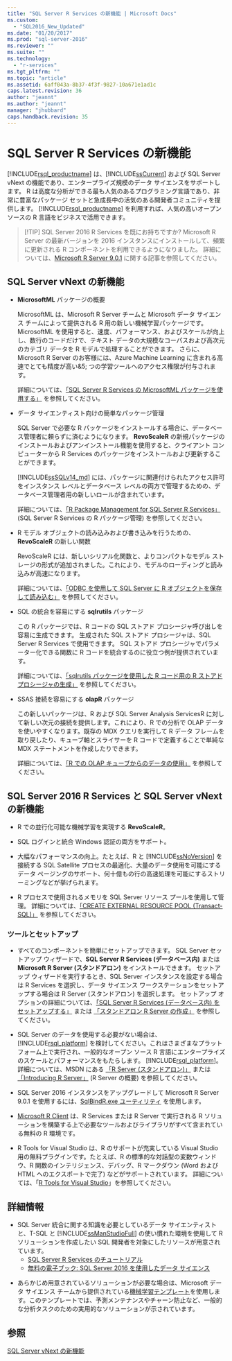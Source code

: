 ```yaml
---
title: "SQL Server R Services の新機能 | Microsoft Docs"
ms.custom: 
  - "SQL2016_New_Updated"
ms.date: "01/20/2017"
ms.prod: "sql-server-2016"
ms.reviewer: ""
ms.suite: ""
ms.technology: 
  - "r-services"
ms.tgt_pltfrm: ""
ms.topic: "article"
ms.assetid: 6aff043a-8b37-4f3f-9827-10a671e1ad1c
caps.latest.revision: 36
author: "jeannt"
ms.author: "jeannt"
manager: "jhubbard"
caps.handback.revision: 35
---
```

# SQL Server R Services の新機能
  [!INCLUDE[rsql_productname](../../includes/rsql-productname-md.md)] は、[!INCLUDE[ssCurrent](../../includes/sscurrent-md.md)] および SQL Server vNext の機能であり、エンタープライズ規模のデータ サイエンスをサポートします。  R は高度な分析ができる最も人気のあるプログラミング言語であり、非常に豊富なパッケージ セットと急成長中の活気のある開発者コミュニティを提供します。 [!INCLUDE[rsql_productname](../../includes/rsql-productname-md.md)] を利用すれば、人気の高いオープン ソースの R 言語をビジネスで活用できます。 
  
 > [!TIP] SQL Server 2016 R Services を既にお持ちですか?
 > Microsoft R Server の最新バージョンを 2016 インスタンスにインストールして、頻繁に更新される R コンポーネントを利用できるようになりました。 詳細については、[Microsoft R Server 9.0.1](https://msdn.microsoft.com/microsoft-r/rserver-whats-new) に関する記事を参照してください。  

## <a name="whats-new-in-sql-server-vnext"></a>SQL Server vNext の新機能
  
+ **MicrosoftML** パッケージの概要

   MicrosoftML は、Microsoft R Server チームと Microsoft データ サイエンス チームによって提供される R 用の新しい機械学習パッケージです。 MicrosoftML を使用すると、速度、パフォーマンス、およびスケールが向上し、数行のコードだけで、テキスト データの大規模なコーパスおよび高次元のカテゴリ データを R モデルで処理することができます。 さらに、Microsoft R Server のお客様には、Azure Machine Learning に含まれる高速でとても精度が高い&5; つの学習ツールへのアクセス権限が付与されます。 
   
   詳細については、[「SQL Server R Services の MicrosoftML パッケージを使用する」](../../advanced-analytics/r-services/using-the-microsoftml-package-with-sql-server-r-services.md) を参照してください。
   
+ データ サイエンティスト向けの簡単なパッケージ管理

  SQL Server で必要な R パッケージをインストールする場合に、データベース管理者に頼らずに済むようになります。 **RevoScaleR** の新規パッケージのインストールおよびアンインストール機能を使用すると、クライアント コンピューターから R Services のパッケージをインストールおよび更新することができます。 
  
  [!INCLUDE[ssSQLv14_md](../../includes/sssqlv14-md.md)] には、パッケージに関連付けられたアクセス許可をインスタンス レベルとデータベース レベルの両方で管理するための、データベース管理者用の新しいロールが含まれています。 
  
  詳細については、[「R Package Management for SQL Server R Services」](../../advanced-analytics/r-services/r-package-management-for-sql-server-r-services.md) (SQL Server R Services の R パッケージ管理) を参照してください。 
     
+ R モデル オブジェクトの読み込みおよび書き込みを行うための、**RevoScaleR** の新しい関数

  RevoScaleR には、新しいシリアル化関数と、よりコンパクトなモデル ストレージの形式が追加されました。これにより、モデルのローディングと読み込みが高速になります。 
  
  詳細については、[「ODBC を使用して SQL Server に R オブジェクトを保存して読み込む」](../../advanced-analytics/r-services/save-and-load-r-objects-from-sql-server-using-odbc.md) を参照してください。 

+ SQL の統合を容易にする **sqlrutils** パッケージ

  この R パッケージでは、R コードの SQL ストアド プロシージャ呼び出しを容易に生成できます。 生成された SQL ストアド プロシージャは、SQL Server R Services で使用できます。 SQL ストアド プロシージャでパラメーター化できる関数に R コードを統合するのに役立つ例が提供されています。
  
  詳細については、[「sqlrutils パッケージを使用した R コード用の R ストアド プロシージャの生成」](../../advanced-analytics/r-services/generating-an-r-stored-procedure-for-r-code-using-the-sqlrutils-package.md) を参照してください。 
  

+ SSAS 接続を容易にする **olapR** パッケージ

   この新しいパッケージは、R および SQL Server Analysis ServicesR に対して新しい次元の接続を提供します。これにより、R での分析で OLAP データを使いやすくなります。既存の MDX クエリを実行して R データ フレームを取り戻したり、キューブ軸とスライサーを R コードで定義することで単純な MDX ステートメントを作成したりできます。 
   
   詳細については、[「R での OLAP キューブからのデータの使用」](../../advanced-analytics/r-services/using-data-from-olap-cubes-in-r.md) を参照してください。
   

  
## <a name="features-in-sql-server-2016-r-services-and-sql-server-vnext"></a>SQL Server 2016 R Services と SQL Server vNext の新機能  
  
- R での並行化可能な機械学習を実現する **RevoScaleR**。

-   SQL ログインと統合 Windows 認証の両方をサポート。  
    
-   大幅なパフォーマンスの向上。たとえば、R と [!INCLUDE[ssNoVersion](../../includes/ssnoversion-md.md)] を接続する SQL Satellite プロセスの最適化、大量のデータ使用を可能にするデータ ページングのサポート、何十億もの行の高速処理を可能にするストリーミングなどが挙げられます。 
  
-   R プロセスで使用されるメモリを SQL Server リソース プールを使用して管理。 詳細については、[「CREATE EXTERNAL RESOURCE POOL &#40;Transact-SQL&#41;」](../../t-sql/statements/create-external-resource-pool-transact-sql.md) を参照してください。  
  

### <a name="tools-and-setup"></a>ツールとセットアップ

-   すべてのコンポーネントを簡単にセットアップできます。 SQL Server セットアップ ウィザードで、**SQL Server R Services (データベース内)** または **Microsoft R Server (スタンドアロン)** をインストールできます。   セットアップ ウィザードを実行するとき、SQL Server インスタンスを設定する場合は R Services を選択し、データ サイエンス ワークステーションをセットアップする場合は R Server (スタンドアロン) を選択します。   セットアップ オプションの詳細については、[「SQL Server R Services &#40;データベース内&#41; をセットアップする」](../../advanced-analytics/r-services/set-up-sql-server-r-services-in-database.md) または [「スタンドアロン R Server の作成」](../../advanced-analytics/r-services/create-a-standalone-r-server.md) を参照してください。  

-   SQL Server のデータを使用する必要がない場合は、[!INCLUDE[rsql_platform](../../includes/rsql-platform-md.md)] を検討してください。これはさまざまなプラットフォーム上で実行され、一般的なオープン ソース R 言語にエンタープライズのスケールとパフォーマンスをもたらします。 [!INCLUDE[rsql_platform](../../includes/rsql-platform-md.md)]。 詳細については、MSDN にある [「R Server &#40;スタンドアロン&#41;」](../../advanced-analytics/r-services/r-server-standalone.md) または [「Introducing R Server」](https://msdn.microsoft.com/microsoft-r/rserver) (R Server の概要) を参照してください。

- SQL Server 2016 インスタンスをアップグレードして Microsoft R Server 9.0.1 を使用するには、[SqlBindR.exe ユーティリティ](https://msdn.microsoft.com/library/mt791781.aspx) を使用します。  

- [Microsoft R Client](https://msdn.microsoft.com/microsoft-r/r-client-install) は、R Services または R Server で実行される R ソリューションを構築する上で必要なツールおよびライブラリがすべて含まれている無料の R 環境です。  

-   R Tools for Visual Studio は、R のサポートが充実している Visual Studio 用の無料プラグインです。たとえば、R の標準的な対話型の変数ウィンドウ、R 関数のインテリジェンス、デバッグ、R マークダウン (Word および HTML へのエクスポートで完了) などがサポートされています。  詳細については、「[R Tools for Visual Studio](https://www.visualstudio.com/vs/rtvs/)」を参照してください。  

## <a name="learn-more"></a>詳細情報
  
-  SQL Server 統合に関する知識を必要としているデータ サイエンティストと、T-SQL と [!INCLUDE[ssManStudioFull](../../includes/ssmanstudiofull-md.md)] の使い慣れた環境を使用して R ソリューションを作成したい SQL 開発者を対象にしたリソースが用意されています。 
   + [SQL Server R Services のチュートリアル](https://msdn.microsoft.com/library/mt591993.aspx)
   + [無料の電子ブック: SQL Server 2016 を使用したデータ サイエンス](https://mva.microsoft.com/ebooks/)
 
+ あらかじめ用意されているソリューションが必要な場合は、Microsoft データ サイエンス チームから提供されている[機械学習テンプレート](https://blogs.technet.microsoft.com/machinelearning/2016/03/23/machine-learning-templates-with-sql-server-2016-r-services/)を使用します。このテンプレートでは、予測メンテナンスやチャーン防止など、一般的な分析タスクのための実用的なソリューションが示されています。
 

  
## <a name="see-also"></a>参照  
[SQL Server vNext の新機能](../../sql-server/what-s-new-in-sql-server-vnext.md)
  